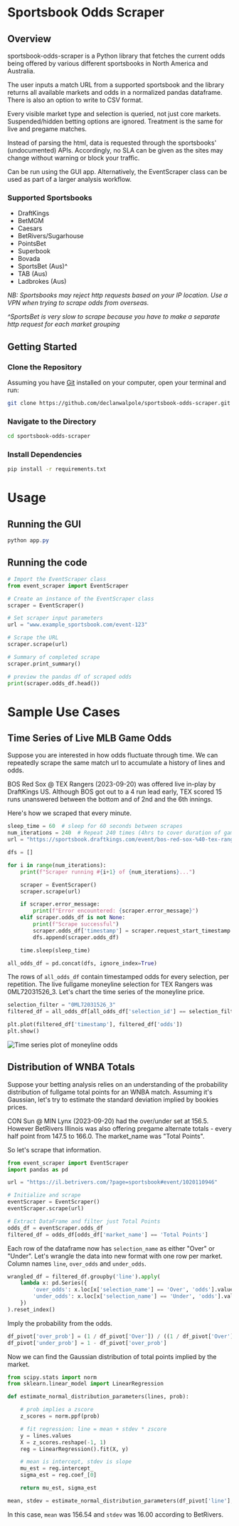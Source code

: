 # Sportsbook Odds Scraper

## Overview

sportsbook-odds-scraper is a Python library that fetches the current odds being offered by various different sportsbooks in North America and Australia.

The user inputs a match URL from a supported sportsbook and the library returns all available markets and odds in a normalized pandas dataframe. There is also an option to write to CSV format.

Every visible market type and selection is queried, not just core markets. Suspended/hidden betting options are ignored. Treatment is the same for live and pregame matches.

Instead of parsing the html, data is requested through the sportsbooks' (undocumented) APIs. Accordingly, no SLA can be given as the sites may change without warning or block your traffic.

Can be run using the GUI app. Alternatively, the EventScraper class can be used as part of a larger analysis workflow.

### Supported Sportsbooks

- DraftKings
- BetMGM
- Caesars
- BetRivers/Sugarhouse
- PointsBet
- Superbook
- Bovada
- SportsBet (Aus)^
- TAB (Aus)
- Ladbrokes (Aus)

_NB: Sportsbooks may reject http requests based on your IP location. Use a VPN when trying to scrape odds from overseas._

_^SportsBet is very slow to scrape because you have to make a separate http request for each market grouping_

## Getting Started

### Clone the Repository

Assuming you have [Git](https://git-scm.com/) installed on your computer, open your terminal and run:

```bash
git clone https://github.com/declanwalpole/sportsbook-odds-scraper.git
```

### Navigate to the Directory

```bash
cd sportsbook-odds-scraper
```

### Install Dependencies

```bash
pip install -r requirements.txt
```

# Usage

## Running the GUI

```powershell
python app.py
```

## Running the code

```python
# Import the EventScraper class
from event_scraper import EventScraper

# Create an instance of the EventScraper class
scraper = EventScraper()

# Set scraper input parameters
url = "www.example_sportsbook.com/event-123"

# Scrape the URL
scraper.scrape(url)

# Summary of completed scrape
scraper.print_summary()

# preview the pandas df of scraped odds
print(scraper.odds_df.head())
```

# Sample Use Cases

## Time Series of Live MLB Game Odds

Suppose you are interested in how odds fluctuate through time. We can repeatedly scrape the same match url to accumulate a history of lines and odds.

BOS Red Sox @ TEX Rangers (2023-09-20) was offered live in-play by DraftKings US. Although BOS got out to a 4 run lead early, TEX scored 15 runs unanswered between the bottom and of 2nd and the 6th innings.

Here's how we scraped that every minute.

```python
sleep_time = 60  # sleep for 60 seconds between scrapes
num_iterations = 240  # Repeat 240 times (4hrs to cover duration of game)
url = "https://sportsbook.draftkings.com/event/bos-red-sox-%40-tex-rangers/29372173"

dfs = []

for i in range(num_iterations):
    print(f"Scraper running #{i+1} of {num_iterations}...")

    scraper = EventScraper()
    scraper.scrape(url)

    if scraper.error_message:
        print(f"Error encountered: {scraper.error_message}")
    elif scraper.odds_df is not None:
        print(f"Scrape successful")
        scraper.odds_df['timestamp'] = scraper.request_start_timestamp
        dfs.append(scraper.odds_df)

    time.sleep(sleep_time)

all_odds_df = pd.concat(dfs, ignore_index=True)
```

The rows of `all_odds_df` contain timestamped odds for every selection, per repetition. The live fullgame moneyline selection for TEX Rangers was 0ML72031526_3. Let's chart the time series of the moneyline price.

```python
selection_filter = "0ML72031526_3"
filtered_df = all_odds_df[all_odds_df['selection_id'] == selection_filter]

plt.plot(filtered_df['timestamp'], filtered_df['odds'])
plt.show()
```

![Time series plot of moneyline odds](texML.png)

## Distribution of WNBA Totals

Suppose your betting analysis relies on an understanding of the probability distribution of fullgame total points for an WNBA match. Assuming it's Gaussian, let's try to estimate the standard deviation implied by bookies prices.

CON Sun @ MIN Lynx (2023-09-20) had the over/under set at 156.5. However BetRivers Illinois was also offering pregame alternate totals - every half point from 147.5 to 166.0. The market_name was "Total Points".

So let's scrape that information.

```python
from event_scraper import EventScraper
import pandas as pd

url = "https://il.betrivers.com/?page=sportsbook#event/1020110946"

# Initialize and scrape
eventScraper = EventScraper()
eventScraper.scrape(url)

# Extract DataFrame and filter just Total Points
odds_df = eventScraper.odds_df
filtered_df = odds_df[odds_df['market_name'] == 'Total Points']
```

Each row of the dataframe now has `selection_name` as either "Over" or "Under". Let's wrangle the data into new format with one row per market. Column names `line`, `over_odds` and `under_odds`.

```python
wrangled_df = filtered_df.groupby('line').apply(
    lambda x: pd.Series({
        'over_odds': x.loc[x['selection_name'] == 'Over', 'odds'].values[0],
        'under_odds': x.loc[x['selection_name'] == 'Under', 'odds'].values[0]
    })
).reset_index()
```

Imply the probability from the odds.

```python
df_pivot['over_prob'] = (1 / df_pivot['Over']) / ((1 / df_pivot['Over']) + (1 / df_pivot['Under']))
df_pivot['under_prob'] = 1 - df_pivot['over_prob']
```

Now we can find the Gaussian distribution of total points implied by the market.

```python
from scipy.stats import norm
from sklearn.linear_model import LinearRegression

def estimate_normal_distribution_parameters(lines, prob):

    # prob implies a zscore
    z_scores = norm.ppf(prob)

    # fit regression: line = mean + stdev * zscore
    y = lines.values
    X = z_scores.reshape(-1, 1)
    reg = LinearRegression().fit(X, y)

    # mean is intercept, stdev is slope
    mu_est = reg.intercept_
    sigma_est = reg.coef_[0]

    return mu_est, sigma_est

mean, stdev = estimate_normal_distribution_parameters(df_pivot['line'], df_pivot['under_prob'])
```

In this case, `mean` was 156.54 and `stdev` was 16.00 according to BetRivers.
